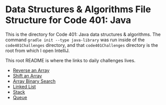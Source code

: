 # Data Structures & Algorithms File Structure for Code 401: Java

This is the directory for Code 401: Java data structures & algorithms. The command `gradle init --type java-library` was run inside of the `code401Challenges` directory, and that `code401Challenges` directory is the root from which I open IntelliJ.

This root README is where the links to daily challenges lives.

* [Reverse an Array](./readmes/reverseArray.md)
* [Shift an Array](./readmes/arrayShift.md)
* [Array Binary Search](./readmes/binarySearch.md)
* [Linked List](./readmes/linkedList.md)
* [Stack](./readmes/stack.md)
* [Queue](./readmes/queue.md)